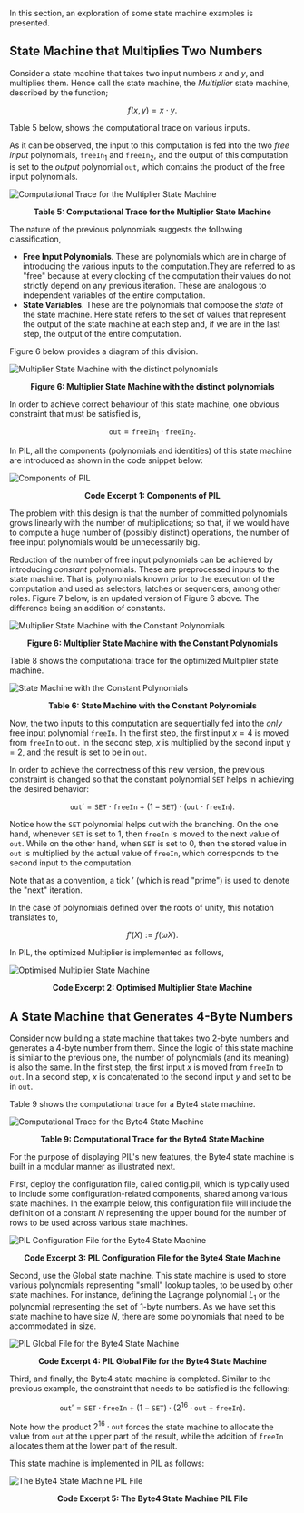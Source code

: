 In this section, an exploration of some state machine examples is presented.

## State Machine that Multiplies Two Numbers

Consider a state machine that takes two input numbers $x$ and $y$, and multiplies them. Hence call the state machine, the _Multiplier_ state machine, described by the function;

$$
f(x,y) = x \cdot y.
$$

Table 5 below, shows the computational trace on various inputs.

As it can be observed, the input to this computation is fed into the two _free input_ polynomials, $\texttt{freeIn}_1$ and $\texttt{freeIn}_2$, and the output of this computation is set to the _output_ polynomial $\texttt{out}$, which contains the product of the free input polynomials.

![Computational Trace for the Multiplier State Machine](figures/fig5-tbl-mltpl-sm.png)

<div align="center"><b> Table 5: Computational Trace for the Multiplier State Machine </b></div>

The nature of the previous polynomials suggests the following classification,

- $\textbf{Free Input Polynomials}$. These are polynomials which are in charge of introducing the various inputs to the computation.They are referred to as "free" because at every clocking of the computation their values do not strictly depend on any previous iteration. These are analogous to independent variables of the entire computation.
- $\textbf{State Variables}$. These are the polynomials that compose the _state_ of the state machine. Here state refers to the set of values that represent the output of the state machine at each step and, if we are in the last step, the output of the entire computation.

Figure 6 below provides a diagram of this division.

![Multiplier State Machine with the distinct polynomials](figures/fig6-dstnct-pols-mltpl-sm.png)

<div align="center"><b> Figure 6: Multiplier State Machine with the distinct polynomials </b></div>

In order to achieve correct behaviour of this state machine, one obvious constraint that must be satisfied is,

$$
\texttt{out} = \texttt{freeIn}_1 \cdot \texttt{freeIn}_2.
$$

In PIL, all the components (polynomials and identities) of this state machine are introduced as shown in the code snippet below:

![Components of PIL](figures/fig7-cd-exrpt-1.png)

<div align="center"><b> Code Excerpt 1: Components of PIL </b></div>

The problem with this design is that the number of committed polynomials grows linearly with the number of multiplications; so that, if we would have to compute a huge number of (possibly distinct) operations, the number of free input polynomials would be unnecessarily big.

Reduction of the number of free input polynomials can be achieved by introducing _constant_ polynomials. These are preprocessed inputs to the state machine. That is, polynomials known prior to the execution of the computation and used as selectors, latches or sequencers, among other roles. Figure 7 below, is an updated version of Figure 6 above. The difference being an addition of constants.

![Multiplier State Machine with the Constant Polynomials](figures/fig8-cnstnt-pols-mltpl-sm.png)

<div align="center"><b> Figure 6: Multiplier State Machine with the Constant Polynomials </b></div>

Table 8 shows the computational trace for the optimized Multiplier state machine.

![State Machine with the Constant Polynomials](figures/fig8-tbl-stp-mltpl-sm.png)

<div align="center"><b> Table 6: State Machine with the Constant Polynomials </b></div>

Now, the two inputs to this computation are sequentially fed into the _only_ free input polynomial $\texttt{freeIn}$. In the first step, the first input $x=4$ is moved from $\texttt{freeIn}$ to $\texttt{out}$. In the second step, $x$ is multiplied by the second input $y=2$, and the result is set to be in $\texttt{out}$.

In order to achieve the correctness of this new version, the previous constraint is changed so that the constant polynomial $\texttt{SET}$ helps in achieving the desired behavior:

$$
\texttt{out}' = \texttt{SET} \cdot \texttt{freeIn} + (1 - \texttt{SET}) \cdot (\texttt{out} \cdot \texttt{freeIn}).
$$

Notice how the $\texttt{SET}$ polynomial helps out with the branching. On the one hand, whenever $\texttt{SET}$ is set to $1$, then $\texttt{freeIn}$ is moved to the next value of $\texttt{out}$. While on the other hand, when $\texttt{SET}$ is set to $0$, then the stored value in $\texttt{out}$ is multiplied by the actual value of $\texttt{freeIn}$, which corresponds to the second input to the computation.

Note that as a convention, a tick $'$ (which is read "prime") is used to denote the "next" iteration.

In the case of polynomials defined over the roots of unity, this notation translates to,

$$
f'(X) := f(\omega X).
$$

In PIL, the optimized Multiplier is implemented as follows,

![Optimised Multiplier State Machine](figures/fig8cd-optmsd-mltpl-sm.png)

<div align="center"><b> Code Excerpt 2: Optimised Multiplier State Machine </b></div>

## A State Machine that Generates 4-Byte Numbers

Consider now building a state machine that takes two $2$-byte numbers and generates a $4$-byte number from them. Since the logic of this state machine is similar to the previous one, the number of polynomials (and its meaning) is also the same. In the first step, the first input $x$ is moved from $\texttt{freeIn}$ to $\texttt{out}$. In a second step, $x$ is concatenated to the second input $y$ and set to be in $\texttt{out}$.

Table 9 shows the computational trace for a Byte4 state machine.

![Computational Trace for the Byte4 State Machine](figures/fig9-cmpt-trc-byte-sm.png)

<div align="center"><b> Table 9: Computational Trace for the Byte4 State Machine </b></div>

For the purpose of displaying PIL's new features, the Byte4 state machine is built in a modular manner as illustrated next.

First, deploy the configuration file, called config.pil, which is typically used to include some configuration-related components, shared among various state machines. In the example below, this configuration file will include the definition of a constant $N$ representing the upper bound for the number of rows to be used across various state machines.

![PIL Configuration File for the Byte4 State Machine](figures/fig10cd-pil-config-byte-sm.png)

<div align="center"><b> Code Excerpt 3: PIL Configuration File for the Byte4 State Machine </b></div>

Second, use the Global state machine. This state machine is used to store various polynomials representing "small" lookup tables, to be used by other state machines. For instance, defining the Lagrange polynomial $L_1$ or the polynomial representing the set of $1$-byte numbers. As we have set this state machine to have size $N$, there are some polynomials that need to be accommodated in size.

![PIL Global File for the Byte4 State Machine](figures/fig11-pil-glbl-byte-sm.png)

<div align="center"><b> Code Excerpt 4: PIL Global File for the Byte4 State Machine </b></div>

Third, and finally, the Byte4 state machine is completed. Similar to the previous example, the constraint that needs to be satisfied is the following:

$$
\texttt{out}' = \texttt{SET} \cdot \texttt{freeIn} + (1 - \texttt{SET}) \cdot (2^{16} \cdot \texttt{out} + \texttt{freeIn}).
$$

Note how the product $2^{16} \cdot \texttt{out}$ forces the state machine to allocate the value from $\texttt{out}$ at the upper part of the result, while the addition of $\texttt{freeIn}$ allocates them at the lower part of the result.

This state machine is implemented in PIL as follows:

![The Byte4 State Machine PIL File](figures/fig12-pil-code-byte-sm.png)

<div align="center"><b> Code Excerpt 5: The Byte4 State Machine PIL File </b></div>
